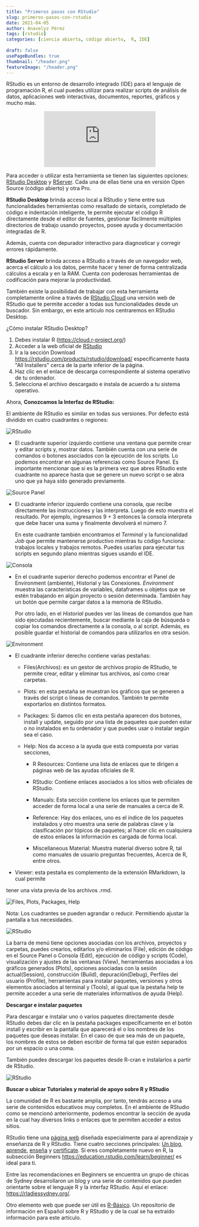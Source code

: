 ```yaml
---
title: "Primeros pasos con RStudio"
slug: primeros-pasos-con-rstudio
date: 2021-04-05
author: Anavelyz Pérez
tags: [rstudio]
categories: [ciencia abierta, código abierto,  R, IDE]
 
draft: false
usePageBundles: true
thumbnail: "/header.png"
featureImage: "/header.png"
---
```



<!-- # Primeros pasos con RStudio -->

RStudio es un entorno de desarrollo integrado (IDE) para el lenguaje de
programación R, el cual puedes utilizar para realizar scripts de análisis de
datos, aplicaciones web interactivas, documentos, reportes, gráficos y mucho
más.

<!-- TEASER_END -->

<center><iframe
  src="https://fast.wistia.net/embed/iframe/520zbd3tij?videoFoam=true"
  style="border: none;"></iframe></center>

Para acceder o utilizar esta herramienta se tienen las siguientes opciones:
[RStudio Desktop](https://rstudio.com/products/rstudio/#rstudio-desktop) y
[RServer](https://rstudio.com/products/rstudio/#rstudio-server). Cada una de
ellas tiene una en versión Open Source (código abierto) y otra Pro.

**RStudio Desktop** brinda acceso local a RStudio y tiene entre sus
funcionalidades herramientas como resaltado de sintaxis, completado de código e
indentación inteligente, te permite ejecutar el código R directamente desde el
editor de fuentes, gestionar fácilmente múltiples directorios de trabajo
usando proyectos, posee ayuda y documentación integradas de R.

Además, cuenta con depurador interactivo para diagnosticar y corregir errores
rápidamente.

**RStudio Server** brinda acceso a RStudio a través de un navegador web, acerca
el cálculo a los datos, permite hacer y tener de forma centralizada cálculos
a escala y en la RAM. Cuenta con poderosas herramientas de codificación para
mejorar la productividad.

También existe la posibilidad de trabajar con esta herramienta completamente
online a través de [RStudio Cloud](https://rstudio.cloud/) una versión web de
RStudio que te permite acceder a todas sus funcionalidades desde un buscador.
Sin embargo, en este artículo nos centraremos en RStudio Desktop.

¿Cómo instalar RStudio Desktop?

1. Debes instalar R (https://cloud.r-project.org/)
1. Acceder a la web oficial de [RStudio](https://rstudio.com/)
1. Ir a la sección Download https://rstudio.com/products/rstudio/download/
   específicamente hasta "All Installers" cerca de la parte inferior de la
   página.
1. Haz clic en el enlace de descarga correspondiente al sistema operativo de
   tu ordenador.
1. Selecciona el archivo descargado e instala de acuerdo a tu sistema
   operativo.

Ahora, **Conozcamos la Interfaz de RStudio:**

El ambiente de RStudio es similar en todas sus versiones. Por defecto está
dividido en cuatro cuadrantes o regiones:

![RStudio](Rstudio.png)

- El cuadrante superior izquierdo contiene una ventana que permite crear y
  editar scripts y, mostrar datos. También cuenta con una serie de comandos o
  botones asociados con la ejecución de los scripts. Lo podemos encontrar en
  algunas referencias como Source Panel. Es importante mencionar que si es la
  primera vez que abres RStudio este cuadrante no aparece hasta que se genere un
  nuevo script o se abra uno que ya haya sido generado previamente.

![Source Panel](C1.gif)

- El cuadrante inferior izquierdo contiene una consola, que recibe directamente
  las instrucciones y las interpreta. Luego de esto muestra el resultado. Por
  ejemplo, ingresamos 9 + 3 entonces la consola interpreta que debe hacer una
  suma y finalmente devolverá el número 7.

  En este cuadrante también encontramos el *Terminal* y la funcionalidad *Job*
  que permite mantenerse productivo mientras tu código funciona: trabajos
  locales y trabajos remotos. Puedes usarlas para ejecutar tus scripts en
  segundo plano mientras sigues usando el IDE.

![Consola](2consola.gif)

- En el cuadrante superior derecho podemos encontrar el Panel de Environment
  (ambiente), Historial y las Conexiones. *Environment* muestra las
  características de variables, dataframes u objetos que se estén trabajando en
  algún proyecto o sesión determinada. También hay un botón que permite cargar
  datos a la memoria de RStudio.

  Por otro lado, en el *Historial* puedes ver las líneas de comandos que han
  sido ejecutadas recientemente, buscar mediante la caja de búsqueda o copiar
  los comandos directamente a la consola, o al script. Además, es posible guardar
  el historial de comandos para utilizarlos en otra sesión.

![Environment](Environment.gif)

- El cuadrante inferior derecho contiene varias pestañas:

  - Files(Archivos): es un gestor de archivos propio de RStudio, te permite crear,
editar y eliminar tus archivos, así como crear carpetas.

  - Plots: en esta pestaña se muestran los gráficos que se generen a través del
script o líneas de comandos. También te permite exportarlos en distintos
formatos.

  - Packages: Si damos clic en esta pestaña aparecen dos botones, install y
update, seguido por una lista de paquetes que pueden estar o no instalados en tu
ordenador y que puedes usar o instalar según sea el caso.

  - Help: Nos da acceso a la ayuda que está compuesta por varias secciones,

    - R Resources: Contiene una lista de enlaces que te dirigen a páginas web de las ayudas oficiales de R.

    - RStudio: Contiene enlaces asociados a los sitios web oficiales de RStudio.

    - Manuals: Esta sección contiene los enlaces que te permiten acceder de forma local a una serie de manuales a cerca de R.

    - Reference: Hay dos enlaces, uno es el índice de los paquetes instalados y otro muestra una serie de palabras clave y la clasificación por tópicos de paquetes; al hacer clic en cualquiera de estos enlaces la información es cargada de forma local.
    
    - Miscellaneous Material: Muestra material diverso sobre R, tal como manuales de usuario preguntas frecuentes, Acerca de R, entre otros.

- Viewer: esta pestaña es complemento de la extensión RMarkdown, la cual permite

tener una vista previa de los archivos .rmd.

![Files, Plots, Packages, Help](4.gif)

Nota: Los cuadrantes se pueden agrandar o reducir. Permitiendo ajustar la
pantalla a tus necesidades.

![RStudio](cambiotam.gif)

La barra de menú tiene opciones asociadas con los archivos, proyectos y
carpetas, puedes crearlos, editarlos y/o eliminarlos (File), edición de código
en el Source Panel o Consola (Edit), ejecución de código y scripts (Code),
visualización y ajustes de las ventanas (View), herramientas asociadas a los
gráficos generados (Plots), opciones asociadas con la sesión actual(Session),
construcción (Build), depuración(Debug), Perfiles del usuario (Profile),
herramientas para instalar paquetes, versiones y otros elementos asociados al
terminal y (Tools), al igual que la pestaña help te permite acceder a una serie
de materiales informativos de ayuda (Help).

**Descargar e instalar paquetes**

Para descargar e instalar uno o varios paquetes directamente desde RStudio debes
dar clic en la pestaña packages específicamente en el botón install y escribir
en la pantalla que aparecerá el o los nombres de los paquetes que deseas
instalar. En el caso de que sea más de un paquete, los nombres de estos se deben
escribir de forma tal que estén separados por un espacio o una coma.

También puedes descargar los paquetes desde R-cran e instalarlos a partir de
RStudio.

![RStudio](paq.gif)

**Buscar o ubicar Tutoriales y material de apoyo sobre R y RStudio**

La comunidad de R es bastante amplia, por tanto, tendrás acceso a una serie de
contenidos educativos muy completos. En el ambiente de RStudio como se mencionó
anteriormente, podemos encontrar la sección de ayuda en la cual hay diversos
links o enlaces que te permiten acceder a estos sitios.

RStudio tiene una [página web](https://education.rstudio.com/) diseñada
especialmente para al aprendizaje y enseñanza de R y RStudio. Tiene cuatro
secciones principales: [Un blog](https://education.rstudio.com/blog/), [aprende](https://education.rstudio.com/learn/), [enseña](https://education.rstudio.com/teach/) y [certificate](https://education.rstudio.com/trainers/). Si eres completamente
nuevo en R, la subsección Beginners
https://education.rstudio.com/learn/beginner/ es ideal para ti.

Entre las recomendaciones en Beginners se encuentra un grupo de chicas de Sydney
desarrollaron un blog y una serie de contenidos que pueden orientarte sobre el
lenguaje R y la interfaz RStudio. Aquí el enlace: https://rladiessydney.org/.

Otro elemento web que puede ser útil es
[R-Básico](https://r-basico.aprendr.org/index.html). Un repositorio de
información en Español sobre R y RStudio y de la cual se ha extraído información
para este artículo.
